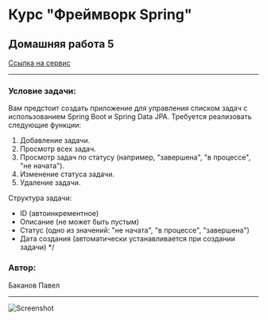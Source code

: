 # Курс "Фреймворк Spring" 
## Домашняя работа 5

<a href="http://51.250.22.199:8282/tasks" target="_blank">Ссылка на сервис</a>

* **
### Условие задачи:
Вам предстоит создать приложение для управления списком задач с использованием Spring Boot и Spring Data JPA. Требуется реализовать следующие функции:

1. Добавление задачи.
2. Просмотр всех задач.
3. Просмотр задач по статусу (например, "завершена", "в процессе", "не начата").
4. Изменение статуса задачи.
5. Удаление задачи.

Структура задачи:

- ID (автоинкрементное)
- Описание (не может быть пустым)
- Статус (одно из значений: "не начата", "в процессе", "завершена")
- Дата создания (автоматически устанавливается при создании задачи)
 */
### Автор:
Баканов Павел
* **

![Screenshot](https://github.com/pashtetrus33/springseminar5/assets/86385554/5afdc933-8a36-4c17-83b9-e5858294eaa6)
